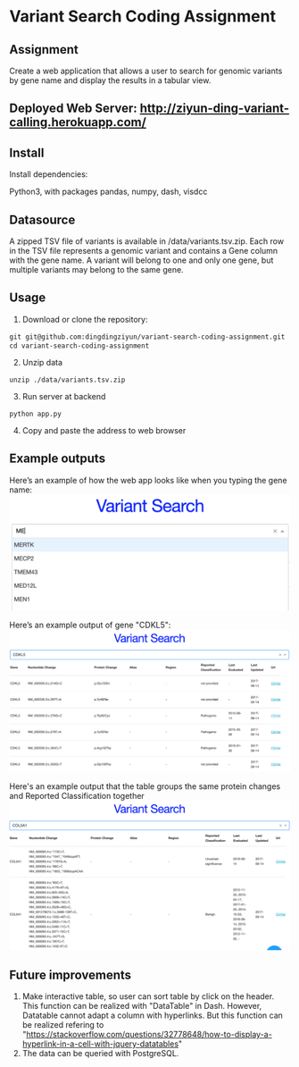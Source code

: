# Variant Search Coding Assignment

## Assignment

Create a web application that allows a user to search for genomic variants by gene name and display the results in a tabular view.

## Deployed Web Server: http://ziyun-ding-variant-calling.herokuapp.com/

## Install

Install dependencies:

Python3, with packages pandas, numpy, dash, visdcc


## Datasource

A zipped TSV file of variants is available in /data/variants.tsv.zip. Each row in the TSV file represents a genomic variant and contains a Gene column with the gene name. A variant will belong to one and only one gene, but multiple variants may belong to the same gene.

## Usage

1. Download or clone the repository:
```
git git@github.com:dingdingziyun/variant-search-coding-assignment.git
cd variant-search-coding-assignment
```
2. Unzip data
```
unzip ./data/variants.tsv.zip
```
3. Run server at backend
```
python app.py
```
4. Copy and paste the address to web browser

## Example outputs

Here’s an example of how the web app looks like when you typing the gene name:
![search_gene_name_example](./search_gene_name.png)

Here’s an example output of gene "CDKL5":
![CDKL5_example_output](./CDKL5_output.png)

Here's an example output that the table groups the same protein changes and Reported Classification together
![Grouped_protein_change](./grouped_df.png)

## Future improvements
1. Make interactive table, so user can sort table by click on the header. This function can be realized with "DataTable" in Dash. However, Datatable cannot adapt a column with hyperlinks. But this function can be realized refering to "https://stackoverflow.com/questions/32778648/how-to-display-a-hyperlink-in-a-cell-with-jquery-datatables"
2. The data can be queried with PostgreSQL.
